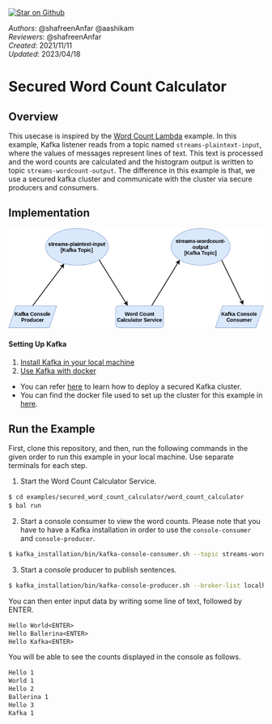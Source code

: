 [![Star on Github](https://img.shields.io/badge/-Star%20on%20Github-blue?style=social&logo=github)](https://github.com/ballerina-platform/module-ballerinax-kafka)

_Authors_: @shafreenAnfar @aashikam  
_Reviewers_: @shafreenAnfar  
_Created_: 2021/11/11  
_Updated_: 2023/04/18

# Secured Word Count Calculator

## Overview
This usecase is inspired by the [Word Count Lambda](https://github.com/confluentinc/kafka-streams-examples/blob/7.0.0-post/src/main/java/io/confluent/examples/streams/WordCountLambdaExample.java) example.
In this example, Kafka listener reads from a topic named `streams-plaintext-input`, where the values of messages represent lines of text. This text is processed and the word counts are calculated and the histogram output is written to topic `streams-wordcount-output`.
The difference in this example is that, we use a secured kafka cluster and communicate with the cluster via secure producers and consumers.

## Implementation

![Word Count Calculator](topology.png)

#### Setting Up Kafka
1. [Install Kafka in your local machine](https://kafka.apache.org/downloads)
2. [Use Kafka with docker](https://hub.docker.com/r/confluentinc/cp-kafka/)

* You can refer [here](https://docs.confluent.io/platform/current/kafka/authentication_ssl.html) to learn how to deploy a secured Kafka cluster.
* You can find the docker file used to set up the cluster for this example in [here](../../ballerina/tests/docker-compose.yaml).

## Run the Example

First, clone this repository, and then, run the following commands in the given order to run this example in your local machine. Use separate terminals for each step.

1. Start the Word Count Calculator Service.
```sh
$ cd examples/secured_word_count_calculator/word_count_calculator
$ bal run
```
2. Start a console consumer to view the word counts.
   Please note that you have to have a Kafka installation in order to use the `console-consumer` and `console-producer`.
```sh
$ kafka_installation/bin/kafka-console-consumer.sh --topic streams-wordcount-output --from-beginning --bootstrap-server localhost:9092 --property print.key=true
```
3. Start a console producer to publish sentences.
```sh
$ kafka_installation/bin/kafka-console-producer.sh --broker-list localhost:9092 --topic streams-plaintext-input
```
You can then enter input data by writing some line of text, followed by ENTER.
```
Hello World<ENTER>
Hello Ballerina<ENTER>
Hello Kafka<ENTER>
```
You will be able to see the counts displayed in the console as follows.
```
Hello 1
World 1
Hello 2
Ballerina 1
Hello 3
Kafka 1
```
